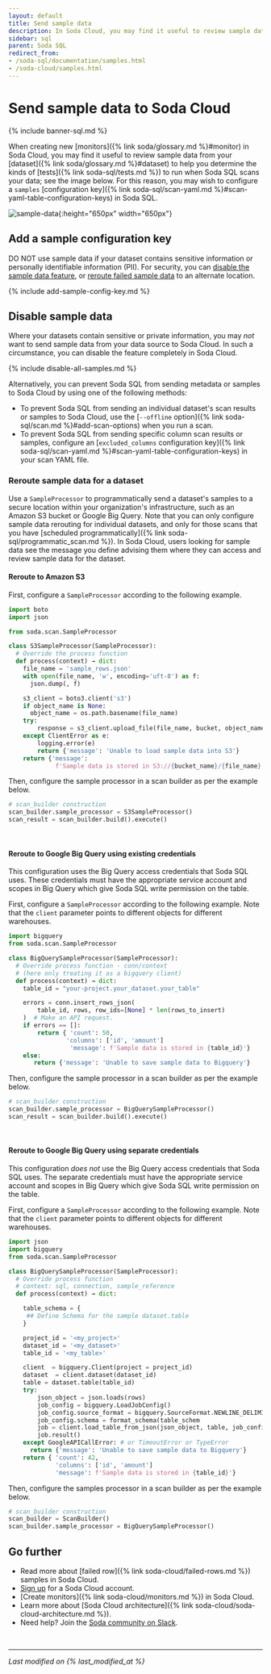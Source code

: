 ```yaml
---
layout: default
title: Send sample data
description: In Soda Cloud, you may find it useful to review sample data from your dataset to help you determine the kinds of tests to run when Soda SQL scans your data.
sidebar: sql
parent: Soda SQL
redirect_from:
- /soda-sql/documentation/samples.html
- /soda-cloud/samples.html
---
```


# Send sample data to Soda Cloud

{% include banner-sql.md %}

When creating new [monitors]({% link soda/glossary.md %}#monitor) in Soda Cloud, you may find it useful to review sample data from your [dataset]({% link soda/glossary.md %}#dataset) to help you determine the kinds of [tests]({% link soda-sql/tests.md %}) to run when Soda SQL scans your data; see the image below. For this reason, you may wish to configure a `samples` [configuration key]({% link soda-sql/scan-yaml.md %}#scan-yaml-table-configuration-keys) in Soda SQL.

![sample-data](/assets/images/sample-data.png){:height="650px" width="650px"}


## Add a sample configuration key

DO NOT use sample data if your dataset contains sensitive information or personally identifiable information (PII). For security, you can [disable the sample data feature](#disable-sample-data), or [reroute failed sample data](#reroute-sample-data-for-a-dataset) to an alternate location.

{% include add-sample-config-key.md %}

## Disable sample data

Where your datasets contain sensitive or private information, you may *not* want to send sample data from your data source to Soda Cloud. In such a circumstance, you can disable the feature completely in Soda Cloud.

{% include disable-all-samples.md %}

Alternatively, you can prevent Soda SQL from sending metadata or samples to Soda Cloud by using one of the following methods:
* To prevent Soda SQL from sending an individual dataset's scan results or samples to Soda Cloud, use the [`--offline` option]({% link soda-sql/scan.md %}#add-scan-options) when you run a scan.
* To prevent Soda SQL from sending specific column scan results or samples, configure an [`excluded_columns` configuration key]({% link soda-sql/scan-yaml.md %}#scan-yaml-table-configuration-keys) in your scan YAML file.

### Reroute sample data for a dataset

Use a `SampleProcessor` to programmatically send a dataset's samples to a secure location within your organization's infrastructure, such as an Amazon S3 bucket or Google Big Query. Note that you can only configure sample data rerouting for individual datasets, and only for those scans that you have [scheduled programmatically]({% link soda-sql/programmatic_scan.md %}). In Soda Cloud, users looking for sample data see the message you define advising them where they can access and review sample data for the dataset.

#### Reroute to Amazon S3

First, configure a `SampleProcessor` according to the following example.

```python
import boto
import json

from soda.scan.SampleProcessor

class S3SampleProcessor(SampleProcessor):
  # Override the process function
  def process(context) → dict:
    file_name = 'sample_rows.json'
    with open(file_name, 'w', encoding='uft-8') as f:
      json.dump(, f)

    s3_client = boto3.client('s3')
    if object_name is None:
      object_name = os.path.basename(file_name)
    try:
        response = s3_client.upload_file(file_name, bucket, object_name)
    except ClientError as e:
        logging.error(e)
        return {'message': 'Unable to load sample data into S3'}
    return {'message':
             f'Sample data is stored in S3://{bucket_name}/{file_name}'}
```
Then, configure the sample processor in a scan builder as per the example below.
```python
# scan_builder construction
scan_builder.sample_processor = S3SampleProcessor()
scan_result = scan_builder.build().execute()
```
<br />

#### Reroute to Google Big Query using existing credentials

This configuration uses the Big Query access credentials that Soda SQL uses. These credentials must have the appropriate service account and scopes in Big Query which give Soda SQL write permission on the table.

First, configure a `SampleProcessor` according to the following example. Note that the `client` parameter points to different objects for different warehouses.
```python
import bigquery
from soda.scan.SampleProcessor

class BigQuerySampleProcessor(SampleProcessor):
  # Override process function - conn/context
  # (here only treating it as a bigquery client)
  def process(context) → dict:
    table_id = "your-project.your_dataset.your_table"

    errors = conn.insert_rows_json(
        table_id, rows, row_ids=[None] * len(rows_to_insert)
    )  # Make an API request.
    if errors == []:
        return { 'count': 50,
                'columns': ['id', 'amount']
                 'message': f'Sample data is stored in {table_id}'}
    else:
       return {'message': 'Unable to save sample data to Bigquery'}
```
Then, configure the sample processor in a scan builder as per the example below.
```python
# scan_builder construction
scan_builder.sample_processor = BigQuerySampleProcessor()
scan_result = scan_builder.build().execute()
```
<br />

#### Reroute to Google Big Query using separate credentials

This configuration *does not* use the Big Query access credentials that Soda SQL uses. The separate credentials must have the appropriate service account and scopes in Big Query which give Soda SQL write permission on the table.

First, configure a `SampleProcessor` according to the following example. Note that the `client` parameter points to different objects for different warehouses.
```python
import json
import bigquery
from soda.scan.SampleProcessor

class BigQuerySampleProcessor(SampleProcessor):
  # Override process function
  # context: sql, connection, sample_reference
  def process(context) → dict:

    table_schema = {
     ## Define Schema for the sample dataset.table
    }

    project_id = '<my_project>'
    dataset_id = '<my_dataset>'
    table_id = '<my_table>'

    client  = bigquery.Client(project = project_id)
    dataset  = client.dataset(dataset_id)
    table = dataset.table(table_id)
    try:
        json_object = json.loads(rows)
        job_config = bigquery.LoadJobConfig()
        job_config.source_format = bigquery.SourceFormat.NEWLINE_DELIMITED_JSON
        job_config.schema = format_schema(table_schem
        job = client.load_table_from_json(json_object, table, job_config = job_config)
        job.result()
    except GoogleAPICallError: # or TimeoutError or TypeError
      return {'message': 'Unable to save sample data to Bigquery'}
    return { 'count': 42,
             'columns': ['id', 'amount']
             'message': f'Sample data is stored in {table_id}'}
```
Then, configure the samples processor in a scan builder as per the example below.
```python
# scan_builder construction
scan_builder = ScanBuilder()
scan_builder.sample_processor = BigQuerySampleProcessor()
```


## Go further

- Read more about [failed row]({% link soda-cloud/failed-rows.md %}) samples in Soda Cloud.
- <a href="https://cloud.soda.io/signup" target="_blank"> Sign up</a> for a Soda Cloud account.
- [Create monitors]({% link soda-cloud/monitors.md %}) in Soda Cloud.
- Learn more about [Soda Cloud architecture]({% link soda-cloud/soda-cloud-architecture.md %}).
- Need help? Join the <a href="http://community.soda.io/slack" target="_blank"> Soda community on Slack</a>.

<br />

---
*Last modified on {% last_modified_at %}*